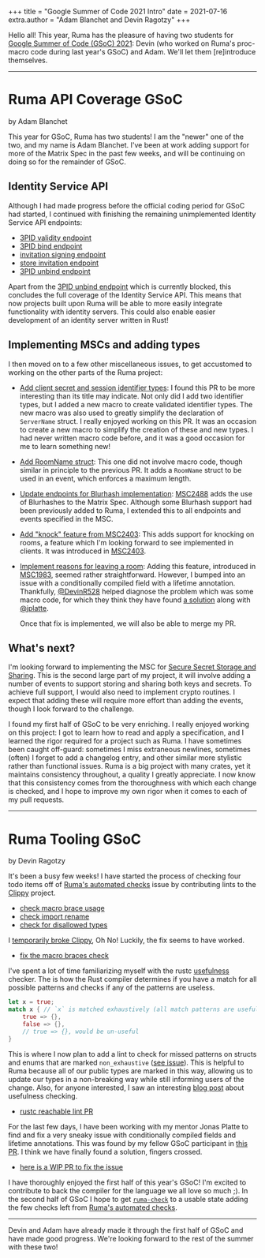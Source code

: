 +++
title = "Google Summer of Code 2021 Intro"
date = 2021-07-16
extra.author = "Adam Blanchet and Devin Ragotzy"
+++

Hello all! This year, Ruma has the pleasure of having two students for [Google
Summer of Code (GSoC) 2021][gsoc]: Devin (who worked on Ruma's proc-macro code during last year's GSoC) and Adam. We'll let them [re]introduce
themselves.

[gsoc]: https://summerofcode.withgoogle.com/

<hr />

# Ruma API Coverage GSoC

by Adam Blanchet

This year for GSoC, Ruma has two students! I am the "newer" one of the two, and
my name is Adam Blanchet. I've been at work adding support for more of the
Matrix Spec in the past few weeks, and will be continuing on doing so for the
remainder of GSoC.

## Identity Service API

Although I had made progress before the official coding period for GSoC had
started, I continued with finishing the remaining unimplemented Identity Service
API endpoints:

- [3PID validity endpoint][ruma/ruma#618]
- [3PID bind endpoint][ruma/ruma#621]
- [invitation signing endpoint][ruma/ruma#626]
- [store invitation endpoint][ruma/ruma#631]
- [3PID unbind endpoint][ruma/ruma#627]

Apart from the [3PID unbind endpoint][ruma/ruma#627] which is currently blocked,
this concludes the full coverage of the Identity Service API. This means that
now projects built upon Ruma will be able to more easily integrate functionality
with identity servers. This could also enable easier development of an identity
server written in Rust!

[ruma/ruma#618]: https://github.com/ruma/ruma/pull/618
[ruma/ruma#621]: https://github.com/ruma/ruma/pull/621
[ruma/ruma#626]: https://github.com/ruma/ruma/pull/626
[ruma/ruma#631]: https://github.com/ruma/ruma/pull/631
[ruma/ruma#627]: https://github.com/ruma/ruma/pull/627

## Implementing MSCs and adding types

I then moved on to a few other miscellaneous issues, to get accustomed to
working on the other parts of the Ruma project:

- [Add client secret and session identifier types][ruma/ruma#640]:
  I found this PR to be more interesting than its title may indicate. Not only
  did I add two identifier types, but I added a new macro to create validated
  identifier types. The new macro was also used to greatly simplify the
  declaration of `ServerName` struct. I really enjoyed working on this PR. It
  was an occasion to create a new macro to simplify the creation of these and
  new types. I had never written macro code before, and it was a good occasion
  for me to learn something new!

- [Add RoomName struct][ruma/ruma#645]:
  This one did not involve macro code, though similar in principle to the
  previous PR. It adds a `RoomName` struct to be used in an event, which
  enforces a maximum length.

- [Update endpoints for Blurhash implementation][ruma/ruma#650]:
  [MSC2488][] adds the use of Blurhashes to the Matrix Spec. Although
  some Blurhash support had been previously added to Ruma, I
  extended this to all endpoints and events specified in the MSC.

- [Add "knock" feature from MSC2403][ruma/ruma#657]:
  This adds support for knocking on rooms, a feature which I'm looking forward
  to see implemented in clients. It was introduced in [MSC2403][].

- [Implement reasons for leaving a room][ruma/ruma#663]:
  Adding this feature, introduced in [MSC1983][], seemed rather straightforward.
  However, I bumped into an issue with a conditionally compiled field with a
  lifetime annotation. Thankfully, [@DevinR528][] helped diagnose the problem
  which was some macro code, for which they think they have found [a
  solution][ruma/ruma#664] along with [@jplatte][].

  Once that fix is implemented, we will also be able to merge my PR.

[ruma/ruma#640]: https://github.com/ruma/ruma/pull/640
[ruma/ruma#645]: https://github.com/ruma/ruma/pull/645
[ruma/ruma#650]: https://github.com/ruma/ruma/pull/650
[MSC2488]: https://github.com/matrix-org/matrix-doc/blob/anoa/blurhash/proposals/2448-blurhash-for-media.md#profile-endpoints
[ruma/ruma#657]: https://github.com/ruma/ruma/pull/657
[MSC2403]: https://github.com/matrix-org/matrix-doc/blob/master/proposals/2403-knock.md
[ruma/ruma#663]: https://github.com/ruma/ruma/pull/663
[MSC1983]: https://github.com/matrix-org/matrix-doc/blob/master/proposals/1983-leave-reasons.md
[@DevinR528]: https://github.com/DevinR528
[ruma/ruma#664]: https://github.com/ruma/ruma/pull/664
[@jplatte]: https://github.com/jplatte

## What's next?

I'm looking forward to implementing the MSC for [Secure Secret Storage and
Sharing][SSSS]. This is the second large part of my project, it will involve
adding a number of events to support storing and sharing both keys and secrets.
To achieve full support, I would also need to implement crypto routines. I
expect that adding these will require more effort than adding the events, though
I look forward to the challenge.

I found my first half of GSoC to be very enriching. I really enjoyed working on
this project: I got to learn how to read and apply a specification, and I
learned the rigor required for a project such as Ruma. I have sometimes been
caught off-guard: sometimes I miss extraneous newlines, sometimes (often) I
forget to add a changelog entry, and other similar more stylistic rather than
functional issues. Ruma is a big project with many crates, yet it maintains
consistency throughout, a quality I greatly appreciate. I now know that this
consistency comes from the thoroughness with which each change is checked, and I
hope to improve my own rigor when it comes to each of my pull requests.

[SSSS]: https://github.com/matrix-org/matrix-doc/blob/master/proposals/1946-secure_server-side_storage.md

<hr />

# Ruma Tooling GSoC

by Devin Ragotzy

It's been a busy few weeks! I have started the process of checking four todo
items off of [Ruma's automated checks][ruma/ruma#221] issue by contributing
lints to the [Clippy][] project.

- [check macro brace usage][rust-lang/rust-clippy#7299]
- [check import rename][rust-lang/rust-clippy#7300]
- [check for disallowed types][rust-lang/rust-clippy#7315]

I [temporarily broke Clippy][rust-lang/rust-clippy#7434], Oh No! Luckily, the
fix seems to have worked.

- [fix the macro braces check][rust-lang/rust-clippy#7431]

I've spent a lot of time familiarizing myself with the rustc [usefulness][]
checker. The is how the Rust compiler determines if you have a match for all
possible patterns and checks if any of the patterns are useless.

```rust
let x = true;
match x { // `x` is matched exhaustively (all match patterns are useful)
    true => {},
    false => {},
    // true => {}, would be un-useful
}
```

This is where I now plan to add a lint to check for missed patterns on structs
and enums that are marked `non_exhaustive` ([see issue][rust-lang/rust#84332]).
This is helpful to Ruma because all of our public types are marked in this way,
allowing us to update our types in a non-breaking way while still informing
users of the change. Also, for anyone interested, I saw an interesting [blog
post][usefulness checking blog] about usefulness checking.

- [rustc reachable lint PR][rust-lang/rust#86809]

For the last few days, I have been working with my mentor Jonas Platte to find
and fix a very sneaky issue with conditionally compiled fields and lifetime
annotations. This was found by my fellow GSoC participant in [this
PR][ruma/ruma#663]. I think we have finally found a solution, fingers crossed.

- [here is a WIP PR to fix the issue][ruma/ruma#664]

I have thoroughly enjoyed the first half of this year's GSoC! I'm excited to
contribute to back the compiler for the language we all love so much ;). In the
second half of GSoC I hope to get [`ruma-check`][DevinR528/ruma-check] to a
usable state adding the few checks left from [Ruma's automated
checks][ruma/ruma#221].

[ruma/ruma#221]: https://github.com/ruma/ruma/issues/221
[Clippy]: https://github.com/rust-lang/rust-clippy
[rust-lang/rust-clippy#7299]: https://github.com/rust-lang/rust-clippy/pull/7299
[rust-lang/rust-clippy#7300]: https://github.com/rust-lang/rust-clippy/pull/7300
[rust-lang/rust-clippy#7315]: https://github.com/rust-lang/rust-clippy/pull/7315
[rust-lang/rust-clippy#7434]: https://github.com/rust-lang/rust-clippy/issues/7434
[rust-lang/rust-clippy#7431]: https://github.com/rust-lang/rust-clippy/pull/7431
[usefulness]: https://github.com/rust-lang/rust/blob/master/compiler/rustc_mir_build/src/thir/pattern/usefulness.rs#L1205
[rust-lang/rust#84332]: https://github.com/rust-lang/rust/issues/84332
[usefulness checking blog]: https://niedzejkob.p4.team/rust-np/
[rust-lang/rust#86809]: https://github.com/rust-lang/rust/pull/86809
[ruma/ruma#663]: https://github.com/ruma/ruma/pull/663
[ruma/ruma#664]: https://github.com/ruma/ruma/pull/664
[DevinR528/ruma-check]: https://github.com/DevinR528/ruma-check

<hr />

Devin and Adam have already made it through the first half of GSoC and have made
good progress. We're looking forward to the rest of the summer with these two!
